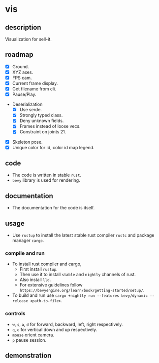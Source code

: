 # vis

## description
Visualization for sell-it.

## roadmap
- [x] Ground.
- [x] XYZ axes.
- [x] FPS cam.
- [x] Current frame display.
- [x] Get filename from cli.
- [x] Pause/Play.
- Deserialization
    - [x] Use serde.
    - [x] Strongly typed class.
    - [x] Deny unknown fields.
    - [x] Frames instead of loose vecs.
    - [x] Constraint on joints 21.
- [x] Skeleton pose.
- [x] Unique color for id, color id map legend.

## code
- The code is written in stable `rust`.
- `bevy` library is used for rendering.

## documentation
- The documentation for the code is itself.

## usage
- Use `rustup` to install the latest stable rust compiler `rustc` and package manager `cargo`.

### compile and run
- To install rust compiler and cargo,
    - First install `rustup`.
    - Then use it to install `stable` and `nightly` channels of rust.
    - Also install `lld`.
    - For extensive guidelines follow `https://bevyengine.org/learn/book/getting-started/setup/`.
- To build and run use `cargo +nightly run --features bevy/dynamic --release <path-to-file>`.

### controls
- `w`, `s`, `a`, `d` for forward, backward, left, right respectively.
- `q`, `e` for vertical down and up respectively.
- `mouse` orient camera.
- `p` pause session.

## demonstration

